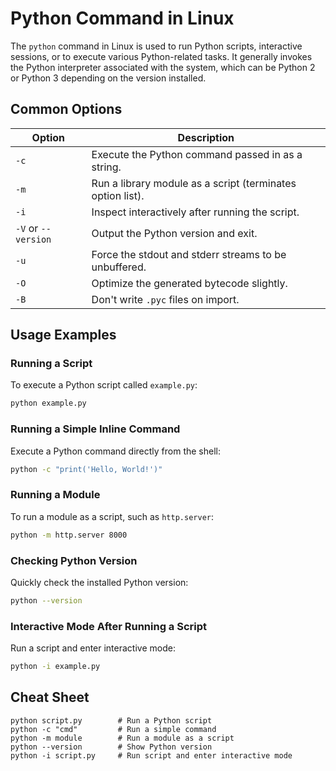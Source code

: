 # Python Command in Linux

The `python` command in Linux is used to run Python scripts, interactive sessions, or to execute various Python-related tasks. It generally invokes the Python interpreter associated with the system, which can be Python 2 or Python 3 depending on the version installed.

## Common Options

| Option       | Description                                                   |
|--------------|---------------------------------------------------------------|
| `-c`         | Execute the Python command passed in as a string.             |
| `-m`         | Run a library module as a script (terminates option list).    |
| `-i`         | Inspect interactively after running the script.               |
| `-V` or `--version` | Output the Python version and exit.                    |
| `-u`         | Force the stdout and stderr streams to be unbuffered.         |
| `-O`         | Optimize the generated bytecode slightly.                     |
| `-B`         | Don't write `.pyc` files on import.                           |

## Usage Examples

### Running a Script

To execute a Python script called `example.py`:

```bash
python example.py
```

### Running a Simple Inline Command

Execute a Python command directly from the shell:

```bash
python -c "print('Hello, World!')"
```

### Running a Module

To run a module as a script, such as `http.server`:

```bash
python -m http.server 8000
```

### Checking Python Version

Quickly check the installed Python version:

```bash
python --version
```

### Interactive Mode After Running a Script

Run a script and enter interactive mode:

```bash
python -i example.py
```

## Cheat Sheet

```plaintext
python script.py        # Run a Python script
python -c "cmd"         # Run a simple command
python -m module        # Run a module as a script
python --version        # Show Python version
python -i script.py     # Run script and enter interactive mode
```
